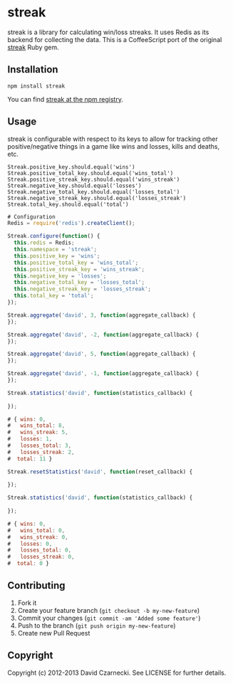# streak

streak is a library for calculating win/loss streaks. It uses Redis as its backend for collecting the data. 
This is a CoffeeScript port of the original [streak](https://github.com/czarneckid/streak) Ruby gem.

## Installation

```
npm install streak
```

You can find [streak at the npm registry](http://search.npmjs.org/#/streak).

## Usage

streak is configurable with respect to its keys to allow for tracking other positive/negative things in a game like wins and losses, kills and deaths, etc.

    Streak.positive_key.should.equal('wins')
    Streak.positive_total_key.should.equal('wins_total')
    Streak.positive_streak_key.should.equal('wins_streak')
    Streak.negative_key.should.equal('losses')
    Streak.negative_total_key.should.equal('losses_total')
    Streak.negative_streak_key.should.equal('losses_streak')
    Streak.total_key.should.equal('total')


```javascript
# Configuration
Redis = require('redis').createClient();

Streak.configure(function() {
  this.redis = Redis;
  this.namespace = 'streak';
  this.positive_key = 'wins';
  this.positive_total_key = 'wins_total';
  this.positive_streak_key = 'wins_streak';
  this.negative_key = 'losses';
  this.negative_total_key = 'losses_total';
  this.negative_streak_key = 'losses_streak';
  this.total_key = 'total';
});

Streak.aggregate('david', 3, function(aggregate_callback) {  
});

Streak.aggregate('david', -2, function(aggregate_callback) {  
});

Streak.aggregate('david', 5, function(aggregate_callback) {  
});

Streak.aggregate('david', -1, function(aggregate_callback) {  
});

Streak.statistics('david', function(statistics_callback) {
  
});

# { wins: 0,
#   wins_total: 8,
#   wins_streak: 5,
#   losses: 1,
#   losses_total: 3,
#   losses_streak: 2,
#  total: 11 } 

Streak.resetStatistics('david', function(reset_callback) {
  
});

Streak.statistics('david', function(statistics_callback) {
  
});

# { wins: 0,
#   wins_total: 0,
#   wins_streak: 0,
#   losses: 0,
#   losses_total: 0,
#   losses_streak: 0,
#  total: 0 } 

```

## Contributing

1. Fork it
2. Create your feature branch (`git checkout -b my-new-feature`)
3. Commit your changes (`git commit -am 'Added some feature'`)
4. Push to the branch (`git push origin my-new-feature`)
5. Create new Pull Request

## Copyright

Copyright (c) 2012-2013 David Czarnecki. See LICENSE for further details.
